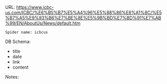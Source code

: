 URL: https://www.icbc-us.com/ICBC/%E6%B5%B7%E5%A4%96%E5%88%86%E8%A1%8C/%E5%B7%A5%E9%93%B6%E7%BE%8E%E5%9B%BD%E7%BD%91%E7%AB%99/EN/AboutUs/News/default.htm

    Spider name: icbcus

DB Schema:
- title
- date
- link
- content

Notes: